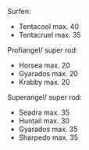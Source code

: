Surfen:
- Tentacool max. 40
- Tentacruel max. 35

Profiangel/ super rod:
- Horsea max. 20
- Gyarados max. 20
- Krabby max. 20

Superangel/ super rod:
- Seadra max. 35
- Huntail max. 30
- Gyarados max. 35
- Sharpedo max. 35
